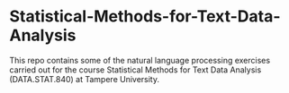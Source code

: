 # Statistical-Methods-for-Text-Data-Analysis
This repo contains some of the natural language processing exercises carried out for the course Statistical Methods for Text Data Analysis (DATA.STAT.840) at Tampere University.
